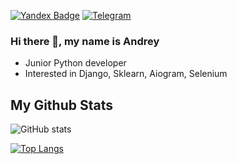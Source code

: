 [![Yandex Badge](https://img.shields.io/badge/ddr533@yandex.ru-c14438?style=flat&logo=Yandex&logoColor=white&link=mailto:ddr533@yandex.ru)](mailto:ddr533@yandex.ru)
[![Telegram](https://img.shields.io/badge/-telegram-red?color=blue&logo=telegram&logoColor=white)](https://t.me/AndreyD1989)

### Hi there 👋, my name is Andrey
- Junior Python developer
- Interested in Django, Sklearn, Aiogram, Selenium


## My Github Stats


![GitHub stats](https://github-readme-stats.vercel.app/api?username=ddr533&show_icons=true) 

[![Top Langs](https://github-readme-stats.vercel.app/api/top-langs/?username=ddr533)](https://github.com/anuraghazra/github-readme-stats)
